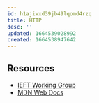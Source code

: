 ```yaml
---
id: h1ajiwxd39jb49lqomd4rzq
title: HTTP
desc: ''
updated: 1664539028992
created: 1664538947642
---
```


## Resources

- [IEFT Working Group](https://httpwg.org/)
- [MDN Web Docs](https://developer.mozilla.org/en-US/docs/Web/HTTP)
